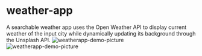 # weather-app
A searchable weather app uses the Open Weather API to display current weather of the input city while dynamically updating its background through the Unsplash API.
![weatherapp-demo-picture](https://github.com/jywwong/weather-app/assets/119052363/b907d7d5-ef91-4726-a7db-f6feeb96a9e3)
![weatherapp-demo-picture](https://github.com/jywwong/weather-app/assets/119052363/ad57bfd0-ccf0-4427-b472-26ea4f394a39)
